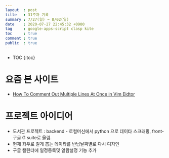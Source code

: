 ```yaml
---
layout  : post
title   : 31주차 기록 
summary : 7/27(월) ~ 8/02(일)
date    : 2020-07-27 22:45:32 +0900
tag     : google-apps-script clasp kite
toc     : true
comment : true
public  : true
---
```

* TOC
{:toc}

# 요즘 본 사이트

* [How To Comment Out Multiple Lines At Once in Vim Eidtor](https://ostechnix.com/comment-multiple-lines-vim-editor/)

# 프로젝트 아이디어

* 도서관 프로젝트 : backend - 로컬머신에서 python 으로 데이타 스크래핑, front- 구글 G suite로 올림.
* 현재 좌우로 길게 뽑는 데이타를 반납날짜별로 다시 디자인
* 구글 캘린더에 일정등록및 알람설정 기능 추가

# 

